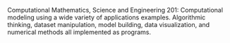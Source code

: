 Computational Mathematics, Science and Engineering 201: Computational modeling using a wide variety of applications examples. Algorithmic thinking, dataset manipulation, model building, data visualization, and numerical methods all implemented as programs.
